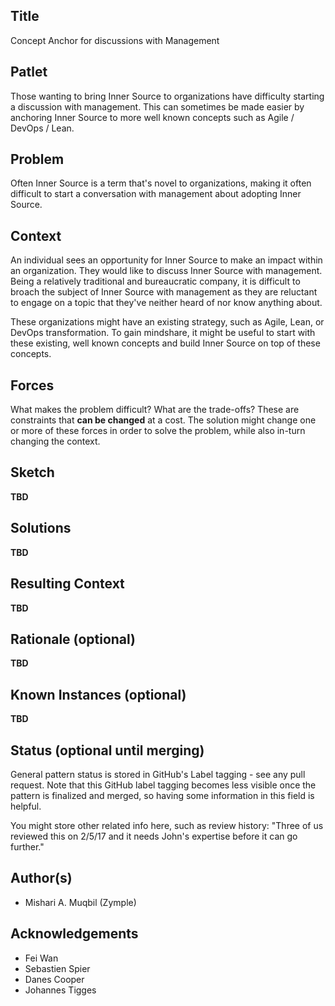## Title
Concept Anchor for discussions with Management

## Patlet
Those wanting to bring Inner Source to organizations have difficulty starting a discussion with management. This can sometimes be made easier by anchoring Inner Source to more well known concepts such as Agile / DevOps / Lean.

## Problem
Often Inner Source is a term that's novel to organizations, making it often difficult to start a conversation with management about adopting Inner Source.

## Context
An individual sees an opportunity for Inner Source to make an impact within an organization. They would like to discuss Inner Source with management. Being a relatively traditional and bureaucratic company, it is difficult to broach the subject of Inner Source with management as they are reluctant to engage on a topic that they've neither heard of nor know anything about.

These organizations might have an existing strategy, such as Agile, Lean, or DevOps transformation. To gain mindshare, it might be useful to start with these existing, well known concepts and build Inner Source on top of these concepts.

## Forces
What makes the problem difficult? What are the trade-offs? These are constraints that **can be changed** at a cost. The solution might change one or more of these forces in order to solve the problem, while also in-turn changing the context.

## Sketch
**TBD**

## Solutions
**TBD**

## Resulting Context
**TBD**

## Rationale (optional)
**TBD**

## Known Instances (optional)
**TBD**

## Status (optional until merging)
General pattern status is stored in GitHub's Label tagging - see any pull request. Note that this GitHub label tagging becomes less visible once the pattern is finalized and merged, so having some information in this field is helpful. 

You might store other related info here, such as review history: "Three of us reviewed this on 2/5/17 and it needs John's expertise before it can go further."

## Author(s)
* Mishari A. Muqbil (Zymple)

## Acknowledgements
* Fei Wan
* Sebastien Spier
* Danes Cooper
* Johannes Tigges
